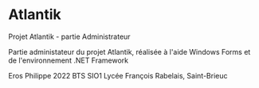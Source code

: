 # Atlantik
Projet Atlantik - partie Administrateur

Partie administateur du projet Atlantik, réalisée à l'aide Windows Forms et de l'environnement .NET Framework

Eros Philippe 2022 BTS SIO1 Lycée François Rabelais, Saint-Brieuc
